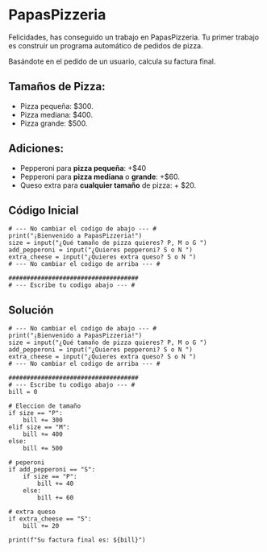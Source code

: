 # PapasPizzeria
Felicidades, has conseguido un trabajo en PapasPizzeria. Tu primer trabajo es construir un programa automático de pedidos de pizza.

Basándote en el pedido de un usuario, calcula su factura final.
## Tamaños de Pizza:
- Pizza pequeña: $300.
- Pizza mediana: $400.
- Pizza grande: $500.
## Adiciones:
- Pepperoni para **pizza pequeña**: +$40
- Pepperoni para **pizza mediana** o **grande**: +$60.
- Queso extra para **cualquier tamaño** de pizza: + $20.
## Código Inicial
```
# --- No cambiar el codigo de abajo --- #
print("¡Bienvenido a PapasPizzeria!")
size = input("¿Qué tamaño de pizza quieres? P, M o G ")
add_pepperoni = input("¿Quieres pepperoni? S o N ")
extra_cheese = input("¿Quieres extra queso? S o N ")
# --- No cambiar el codigo de arriba --- #

####################################
# --- Escribe tu codigo abajo --- #
```
## Solución
```
# --- No cambiar el codigo de abajo --- #
print("¡Bienvenido a PapasPizzeria!")
size = input("¿Qué tamaño de pizza quieres? P, M o G ")
add_pepperoni = input("¿Quieres pepperoni? S o N ")
extra_cheese = input("¿Quieres extra queso? S o N ")
# --- No cambiar el codigo de arriba --- #

####################################
# --- Escribe tu codigo abajo --- #
bill = 0

# Eleccion de tamaño
if size == "P":
    bill += 300
elif size == "M":
    bill += 400
else:
    bill += 500

# peperoni
if add_pepperoni == "S":
	if size == "P":
	    bill += 40
	else:
		bill += 60    
	
# extra queso 
if extra_cheese == "S":
    bill += 20

print(f"Su factura final es: ${bill}")
```